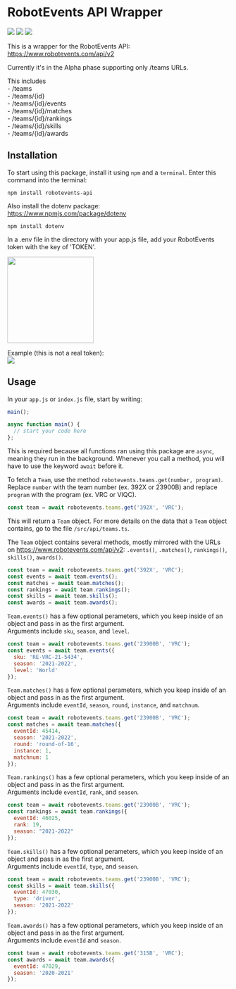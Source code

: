# RobotEvents API Wrapper
<a href="https://www.npmjs.com/package/robotevents-api"><img src="https://img.shields.io/npm/v/robotevents-api"></a>
<a href="https://www.npmjs.com/package/robotevents-api"><img src="https://badgen.net/packagephobia/install/robotevents-api"></a>
<a href="https://github.com/zaypers/robotevents-api/blob/main/LICENSE"><img src="https://img.shields.io/github/license/zaypers/robotevents-api"></a>
<br>

This is a wrapper for the RobotEvents API:  
https://www.robotevents.com/api/v2

Currently it's in the Alpha phase supporting only /teams URLs.  

This includes  
\- /teams  
\- /teams/{id}  
\- /teams/{id}/events  
\- /teams/{id}/matches  
\- /teams/{id}/rankings  
\- /teams/{id}/skills  
\- /teams/{id}/awards  

## Installation

To start using this package, install it using ``npm`` and a ``terminal``. Enter this command into the terminal:
```
npm install robotevents-api
```

Also install the dotenv package:  
https://www.npmjs.com/package/dotenv  
```
npm install dotenv
```

In a .env file in the directory with your app.js file, add your RobotEvents token with the key of 'TOKEN'.  

<img src="https://github.com/zaypers/robotevents-api/raw/main/assets/source-dir.png" style="width: 14em"><br>  

Example (this is not a real token):  
<img src="https://github.com/zaypers/robotevents-api/raw/main/assets/dotenv-token.png">  

## Usage

In your ``app.js`` or ``index.js`` file, start by writing:  
```javascript
main();

async function main() {
  // start your code here
};
```  
This is required because all functions ran using this package are ``async``, meaning they run in the background. Whenever you call a method, you will have to use the keyword ``await`` before it.  

To fetch a ``Team``, use the method ``robotevents.teams.get(number, program)``. Replace ``number`` with the team number (ex. 392X or 23900B) and replace ``program`` with the program (ex. VRC or VIQC).
```javascript
const team = await robotevents.teams.get('392X', 'VRC');
```  
This will return a ``Team`` object. For more details on the data that a ``Team`` object contains, go to the file ``/src/api/teams.ts``.  

The ``Team`` object contains several methods, mostly mirrored with the URLs on https://www.robotevents.com/api/v2: ``.events()``, ``.matches()``, ``rankings()``, ``skills()``, ``awards()``.  

```javascript
const team = await robotevents.teams.get('392X', 'VRC');
const events = await team.events();
const matches = await team.matches();
const rankings = await team.rankings();
const skills = await team.skills();
const awards = await team.awards();
```  

``Team.events()`` has a few optional perameters, which you keep inside of an object and pass in as the first argument.  
Arguments include ``sku``, ``season``, and ``level``.

```javascript
const team = await robotevents.teams.get('23900B', 'VRC');
const events = await team.events({
  sku: 'RE-VRC-21-5434',
  season: '2021-2022',
  level: 'World'
});
```

``Team.matches()`` has a few optional perameters, which you keep inside of an object and pass in as the first argument.  
Arguments include ``eventId``, ``season``, ``round``, ``instance``, and ``matchnum``.

```javascript
const team = await robotevents.teams.get('23900B', 'VRC');
const matches = await team.matches({
  eventId: 45414,
  season: '2021-2022',
  round: 'round-of-16',
  instance: 1,
  matchnum: 1
});
```

``Team.rankings()`` has a few optional perameters, which you keep inside of an object and pass in as the first argument.  
Arguments include ``eventId``, ``rank``, and ``season``.

```javascript
const team = await robotevents.teams.get('23900B', 'VRC');
const rankings = await team.rankings({
  eventId: 46025,
  rank: 19,
  season: "2021-2022"
});
```

``Team.skills()`` has a few optional perameters, which you keep inside of an object and pass in as the first argument.  
Arguments include ``eventId``, ``type``, and ``season``.

```javascript
const team = await robotevents.teams.get('23900B', 'VRC');
const skills = await team.skills({
  eventId: 47030,
  type: 'driver',
  season: '2021-2022'
});
```

``Team.awards()`` has a few optional perameters, which you keep inside of an object and pass in as the first argument.  
Arguments include ``eventId`` and ``season``.

```javascript
const team = await robotevents.teams.get('315B', 'VRC');
const awards = await team.awards({
  eventId: 47029,
  season: '2020-2021'
});
```
